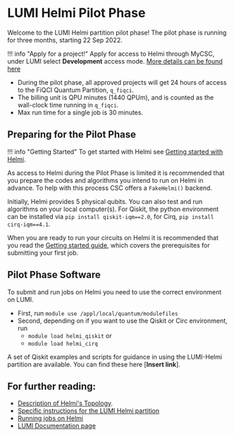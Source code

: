 # LUMI Helmi Pilot Phase 


Welcome to the LUMI Helmi partition pilot phase! The pilot phase is running for three months, starting 22 Sep 2022.  


!!! info "Apply for a project!"
	Apply for access to Helmi through MyCSC, under LUMI select **Development** access mode.
	[More details can be found here](../helmi_accounts/)

* During the pilot phase, all approved projects will get 24 hours of access to the FiQCI Quantum Partition, `q_fiqci`.
* The billing unit is QPU minutes (1440 QPUm), and is counted as the wall-clock time running in `q_fiqci`.
* Max run time for a single job is 30 minutes.


## Preparing for the Pilot Phase

!!! info "Getting Started"
	To get started with Helmi see
	[Getting started with Helmi](../helmi_quick/). 


As access to Helmi during the Pilot Phase is limited it is recommended that you prepare the codes and algorithms you intend to run on Helmi in advance. To help with this process CSC offers a `FakeHelmi()` backend.

<!--
* [Kvasi](../../kvasi/kvasi/) - the Quantum Learning Machine (Currently does not offer Qiskit support, Kvasi can be accessed through LUMI in the future)
	* Kvasi runs [myQLM](https://myqlm.github.io/) which provides interoperability with Qiskit, OpenQASM and Cirq. 

* [Mahti](/computing/systems-mahti/) through `module load qiskit` and loading of the IQM Qiskit environment through creation of your own python environment.
	* `python -m venv .python_envs/qiskit-iqm`
	* `. /.python_envs/qiskit-iqm/bin/activate`
	* `pip install qiskit-iqm==2.0` or `pip install cirq-iqm==4.1`
	* You will need a separate project with Mahti access.
	* Installation with [Tykky](../../../computing/containers/tykky/) is recommended.
-->

Initially, Helmi provides 5 physical qubits. You can also test and run algorithms on your local computer(s). For Qiskit, the python environment can be installed via `pip install qiskit-iqm==2.0`, for Cirq, `pip install cirq-iqm==4.1`. 

When you are ready to run your circuits on Helmi it is recommended that you read the [Getting started guide](../helmi_quick/), which covers the prerequisites for submitting your first job. 


## Pilot Phase Software

To submit and run jobs on Helmi you need to use the correct environment on LUMI. 
* First, run `module use /appl/local/quantum/modulefiles`
* Second, depending on if you want to use the Qiskit or Circ environment, run
	* `module load helmi_qiskit` or 
	* `module load helmi_cirq`

A set of Qiskit examples and scripts for guidance in using the LUMI-Helmi partition are available. You can find these here [**Insert link**]. 

<!--
## FAQ

* Can I use Qiskit pulse or have pulse level access to Helmi?
	* Pulse level access to Helmi is not available. 
-->

## For further reading:

* [Description of Helmi's Topology](../helmi/).
* [Specific instructions for the LUMI Helmi partition](../helmi_accounts/)
* [Running jobs on Helmi](../running-on-helmi/)
* [LUMI Documentation page](https://docs.lumi-supercomputer.eu/)

